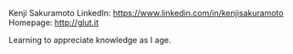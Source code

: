 Kenji Sakuramoto
LinkedIn: https://www.linkedin.com/in/kenjisakuramoto
Homepage: http://glut.it

Learning to appreciate knowledge as I age.
